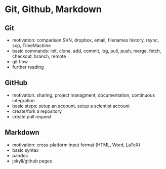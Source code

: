 # Git, Github, Markdown

## Git

- motivation: comparison SVN, dropbox, email, filenames history, rsync, scp, TimeMachine
- basic commands: init, clone, add, commit, log, pull, push, merge, fetch, checkout, branch, remote
- git flow
- further reading

## GitHub

- motivation: sharing, project managment, documentation, continuous integration
- basic steps: setup an account, setup a scientist account
- create/fork a repository
- create pull request

## Markdown

- motivation: cross-platform input format (HTML, Word, LaTeX)
- basic syntax
- pandoc
- jekyll/github pages
